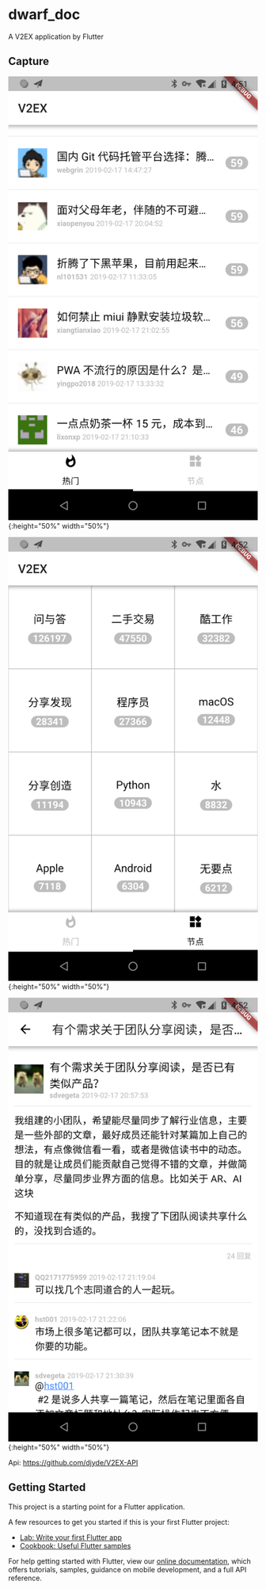 # dwarf_doc

A V2EX application by Flutter

## Capture
![Hot](https://github.com/KarelGT/DwarfDoc/blob/master/capture/device-2019-02-18-165154.png){:height="50%" width="50%"}

![Nodes](https://github.com/KarelGT/DwarfDoc/blob/master/capture/device-2019-02-18-165218.png){:height="50%" width="50%"}

![Topic](https://github.com/KarelGT/DwarfDoc/blob/master/capture/device-2019-02-18-165258.png){:height="50%" width="50%"}

Api: https://github.com/djyde/V2EX-API


## Getting Started

This project is a starting point for a Flutter application.

A few resources to get you started if this is your first Flutter project:

- [Lab: Write your first Flutter app](https://flutter.io/docs/get-started/codelab)
- [Cookbook: Useful Flutter samples](https://flutter.io/docs/cookbook)

For help getting started with Flutter, view our 
[online documentation](https://flutter.io/docs), which offers tutorials, 
samples, guidance on mobile development, and a full API reference.
